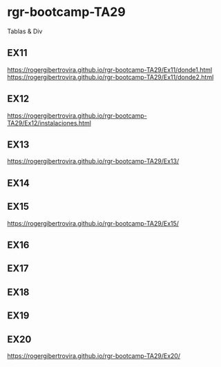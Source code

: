 # rgr-bootcamp-TA29
Tablas &amp; Div

## EX11
https://rogergibertrovira.github.io/rgr-bootcamp-TA29/Ex11/donde1.html <br>
https://rogergibertrovira.github.io/rgr-bootcamp-TA29/Ex11/donde2.html

## EX12
https://rogergibertrovira.github.io/rgr-bootcamp-TA29/Ex12/instalaciones.html

## EX13
https://rogergibertrovira.github.io/rgr-bootcamp-TA29/Ex13/

## EX14

## EX15
https://rogergibertrovira.github.io/rgr-bootcamp-TA29/Ex15/

## EX16

## EX17

## EX18

## EX19

## EX20
https://rogergibertrovira.github.io/rgr-bootcamp-TA29/Ex20/
